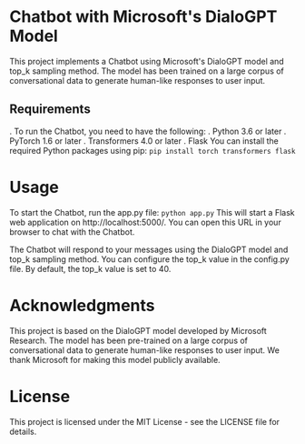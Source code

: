 # Chatbot with Microsoft's DialoGPT Model
This project implements a Chatbot using Microsoft's DialoGPT model and top_k sampling method. The model has been trained on a large corpus of conversational data to generate human-like responses to user input.

## Requirements
  . To run the Chatbot, you need to have the following:
  . Python 3.6 or later
  . PyTorch 1.6 or later
  . Transformers 4.0 or later
  . Flask
You can install the required Python packages using pip:
`pip install torch transformers flask`
# Usage
To start the Chatbot, run the app.py file: `python app.py`
This will start a Flask web application on http://localhost:5000/. You can open this URL in your browser to chat with the Chatbot.

The Chatbot will respond to your messages using the DialoGPT model and top_k sampling method. You can configure the top_k value in the config.py file. By default, the top_k value is set to 40.

# Acknowledgments
This project is based on the DialoGPT model developed by Microsoft Research. The model has been pre-trained on a large corpus of conversational data to generate human-like responses to user input. We thank Microsoft for making this model publicly available.

# License
This project is licensed under the MIT License - see the LICENSE file for details.
